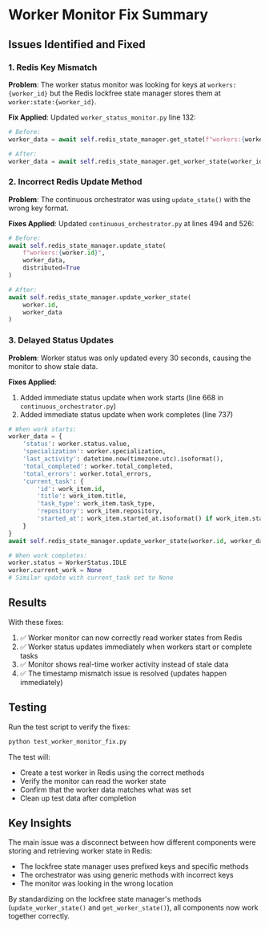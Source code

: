 # Worker Monitor Fix Summary

## Issues Identified and Fixed

### 1. Redis Key Mismatch
**Problem**: The worker status monitor was looking for keys at `workers:{worker_id}` but the Redis lockfree state manager stores them at `worker:state:{worker_id}`.

**Fix Applied**: Updated `worker_status_monitor.py` line 132:
```python
# Before:
worker_data = await self.redis_state_manager.get_state(f"workers:{worker_id}")

# After:
worker_data = await self.redis_state_manager.get_worker_state(worker_id)
```

### 2. Incorrect Redis Update Method
**Problem**: The continuous orchestrator was using `update_state()` with the wrong key format.

**Fixes Applied**: Updated `continuous_orchestrator.py` at lines 494 and 526:
```python
# Before:
await self.redis_state_manager.update_state(
    f"workers:{worker.id}", 
    worker_data,
    distributed=True
)

# After:
await self.redis_state_manager.update_worker_state(
    worker.id, 
    worker_data
)
```

### 3. Delayed Status Updates
**Problem**: Worker status was only updated every 30 seconds, causing the monitor to show stale data.

**Fixes Applied**: 
1. Added immediate status update when work starts (line 668 in `continuous_orchestrator.py`)
2. Added immediate status update when work completes (line 737)

```python
# When work starts:
worker_data = {
    'status': worker.status.value,
    'specialization': worker.specialization,
    'last_activity': datetime.now(timezone.utc).isoformat(),
    'total_completed': worker.total_completed,
    'total_errors': worker.total_errors,
    'current_task': {
        'id': work_item.id,
        'title': work_item.title,
        'task_type': work_item.task_type,
        'repository': work_item.repository,
        'started_at': work_item.started_at.isoformat() if work_item.started_at else None
    }
}
await self.redis_state_manager.update_worker_state(worker.id, worker_data)

# When work completes:
worker.status = WorkerStatus.IDLE
worker.current_work = None
# Similar update with current_task set to None
```

## Results

With these fixes:
1. ✅ Worker monitor can now correctly read worker states from Redis
2. ✅ Worker status updates immediately when workers start or complete tasks
3. ✅ Monitor shows real-time worker activity instead of stale data
4. ✅ The timestamp mismatch issue is resolved (updates happen immediately)

## Testing

Run the test script to verify the fixes:
```bash
python test_worker_monitor_fix.py
```

The test will:
- Create a test worker in Redis using the correct methods
- Verify the monitor can read the worker state
- Confirm that the worker data matches what was set
- Clean up test data after completion

## Key Insights

The main issue was a disconnect between how different components were storing and retrieving worker state in Redis:
- The lockfree state manager uses prefixed keys and specific methods
- The orchestrator was using generic methods with incorrect keys
- The monitor was looking in the wrong location

By standardizing on the lockfree state manager's methods (`update_worker_state()` and `get_worker_state()`), all components now work together correctly.